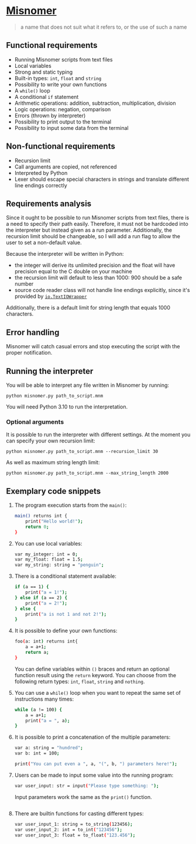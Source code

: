 # [Misnomer](https://en.wikipedia.org/wiki/Misnomer)
> a name that does not suit what it refers to, or the use of such a name

## Functional requirements
- Running Misnomer scripts from text files
- Local variables
- Strong and static typing
- Built-in types: `int`, `float` and `string`
- Possibility to write your own functions
- A `while()` loop
- A conditional `if` statement
- Arithmetic operations: addition, subtraction, multiplication, division
- Logic operations: negation, comparison
- Errors (thrown by interpreter)
- Possibility to print output to the terminal
- Possibility to input some data from the terminal


## Non-functional requirements
- Recursion limit
- Call arguments are copied, not referenced
- Interpreted by Python
- Lexer should escape special characters in strings and translate different line endings correctly


## Requirements analysis
Since it ought to be possible to run Misnomer scripts from text files, there is a need to specify their path easily.
Therefore, it must not be hardcoded into the interpreter but instead given as a run parameter.
Additionally, the recursion limit should be changeable,
so I will add a run flag to allow the user to set a non-default value.

Because the interpreter will be written in Python:
- the integer will derive its unlimited precision and the float
will have precision equal to the C double on your machine
- the recursion limit will default to less than 1000: 900 should be a safe number 
- source code reader class will not handle line endings explicitly, since it's provided by
[`io.TextIOWrapper`](https://docs.python.org/3.10/library/io.html?highlight=textiowrapper#io.TextIOWrapper)

Additionally, there is a default limit for string length that equals 1000 characters.


## Error handling
Misnomer will catch casual errors and stop executing the script with the proper notification.


## Running the interpreter
You will be able to interpret any file written in Misnomer by running:
```shell
python misnomer.py path_to_script.mnm
```
You will need Python 3.10 to run the interpretation.

### Optional arguments
It is possible to run the interpreter with different settings. At the moment you can specify your own recursion limit:
```shell
python misnomer.py path_to_script.mnm --recursion_limit 30
```
As well as maximum string length limit:
```shell
python misnomer.py path_to_script.mnm --max_string_length 2000
```

## Exemplary code snippets
1. The program execution starts from the `main()`:
    ```bash
    main() returns int {
        print("Hello world!");
        return 0;
    }
    ```

2. You can use local variables:
    ```bash
    var my_integer: int = 0;
    var my_float: float = 1.5;
    var my_string: string = "penguin";
    ```

3. There is a conditional statement available:
    ```bash
    if (a == 1) {
        print("a = 1!");
    } else if (a == 2) {
        print("a = 2!");
    } else {
        print("a is not 1 and not 2!");
    }
    ```

4. It is possible to define your own functions:
    ```bash
    foo(a: int) returns int{
        a = a+1;
        return a;
    }
    ```
   You can define variables within `()` braces and return an optional function result using the `return` keyword.
   You can choose from the following return types: `int`, `float`, `string` and `nothing`.

6. You can use a `while()` loop when you want to repeat the same set of instructions many times:
    ```bash
    while (a != 100) {
        a = a+1;
        print("a = ", a);
    }
    ```

7. It is possible to print a concatenation of the multiple parameters:
    ```bash
    var a: string = "hundred";
    var b: int = 100;
    
    print("You can put even a ", a, "(", b, ") parameters here!");
    ```

8. Users can be made to input some value into the running program:
    ```bash
    var user_input: str = input("Please type something: ");
    ```
   Input parameters work the same as the `print()` function.
    ```

9. There are builtin functions for casting different types:
    ```bash
    var user_input_1: string = to_string(123456);
    var user_input_2: int = to_int("123456");
    var user_input_3: float = to_float("123.456");
    ```

